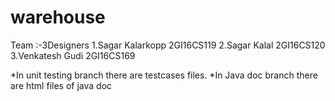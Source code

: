 # warehouse
Team :-3Designers
1.Sagar Kalarkopp  2GI16CS119
2.Sagar Kalal      2GI16CS120
3.Venkatesh Gudi   2GI16CS169

*In unit testing branch there are testcases files.
*In Java doc branch there are html files of java doc
